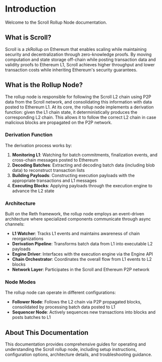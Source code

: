 # Introduction

Welcome to the Scroll Rollup Node documentation.

## What is Scroll?

Scroll is a zkRollup on Ethereum that enables scaling while maintaining security and decentralization through
zero-knowledge proofs. By moving computation and state storage off-chain while posting transaction data and validity
proofs to Ethereum L1, Scroll achieves higher throughput and lower transaction costs while inheriting Ethereum's
security guarantees.

## What is the Rollup Node?

The rollup node is responsible for following the Scroll L2 chain using P2P data from the Scroll network, and
consolidating this information with data posted to Ethereum L1.
At its core, the rollup node implements a derivation function: given the L1 chain state, it deterministically produces
the corresponding L2 chain. This allows it to follow the correct L2 chain in case malicious blocks are propagated on
the P2P network.

### Derivation Function

The derivation process works by:

1. **Monitoring L1**: Watching for batch commitments, finalization events, and cross-chain messages posted to Ethereum
2. **Decoding Batches**: Extracting and decoding batch data (including blob data) to reconstruct transaction lists
3. **Building Payloads**: Constructing execution payloads with the appropriate transactions and L1 messages
4. **Executing Blocks**: Applying payloads through the execution engine to advance the L2 state

### Architecture

Built on the Reth framework, the rollup node employs an event-driven architecture where specialized components
communicate through async channels:

- **L1 Watcher**: Tracks L1 events and maintains awareness of chain reorganizations
- **Derivation Pipeline**: Transforms batch data from L1 into executable L2 payloads
- **Engine Driver**: Interfaces with the execution engine via the Engine API
- **Chain Orchestrator**: Coordinates the overall flow from L1 events to L2 blocks
- **Network Layer**: Participates in the Scroll and Ethereum P2P network

### Node Modes

The rollup node can operate in different configurations:

- **Follower Node**: Follows the L2 chain via P2P propagated blocks, consolidated by processing batch data posted to L1
- **Sequencer Node**: Actively sequences new transactions into blocks and posts batches to L1

## About This Documentation

This documentation provides comprehensive guides for operating and understanding the Scroll rollup node, including setup
instructions, configuration options, architecture details, and troubleshooting guidance.
